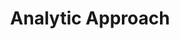 ---
types: "word"

title: "Analytic Approach"

categories: ['']

tags: ['Analytic', 'Approach']

arabic: 'المقاربة التحليلية'

arexps: []

enwords: ['Analytic Approach']

enexps: []

arlexicons: 'ق'

enlexicons: 'A'

authors: ['Ruqayya Roshdy']

translators: ['']

citations: 'العربية والذكاء الاصطناعي'

sources: 'مركز الملك عبدالله بن عبدالعزيز الدولي لخدمة اللغة العربية'

word: "true"

slug: ""
---